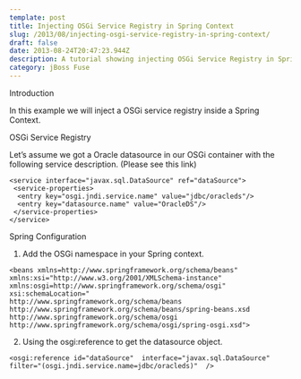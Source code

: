 ```yaml
---
template: post
title: Injecting OSGi Service Registry in Spring Context
slug: /2013/08/injecting-osgi-service-registry-in-spring-context/
draft: false
date: 2013-08-24T20:47:23.944Z
description: A tutorial showing injecting OSGi Service Registry in Spring Context
category: jBoss Fuse
---
```

Introduction

In this example we will inject a OSGi service registry inside a Spring Context.

OSGi Service Registry

Let’s assume we got a Oracle datasource in our OSGi container with the following service description. (Please see this link)

```
<service interface="javax.sql.DataSource" ref="dataSource">
 <service-properties>
  <entry key="osgi.jndi.service.name" value="jdbc/oracleds"/>
  <entry key="datasource.name" value="OracleDS"/>
 </service-properties>
</service>
```

Spring Configuration

1. Add the OSGi namespace in your Spring context.
```
<beans xmlns=http://www.springframework.org/schema/beans" 
xmlns:xsi="http://www.w3.org/2001/XMLSchema-instance" 
xmlns:osgi=http://www.springframework.org/schema/osgi" 
xsi:schemaLocation="
http://www.springframework.org/schema/beans 
http://www.springframework.org/schema/beans/spring-beans.xsd 
http://www.springframework.org/schema/osgi 
http://www.springframework.org/schema/osgi/spring-osgi.xsd"> 
```

2. Using the osgi:reference to get the datasource object.
```
<osgi:reference id="dataSource"  interface="javax.sql.DataSource" filter="(osgi.jndi.service.name=jdbc/oracleds)"  /> 

```
